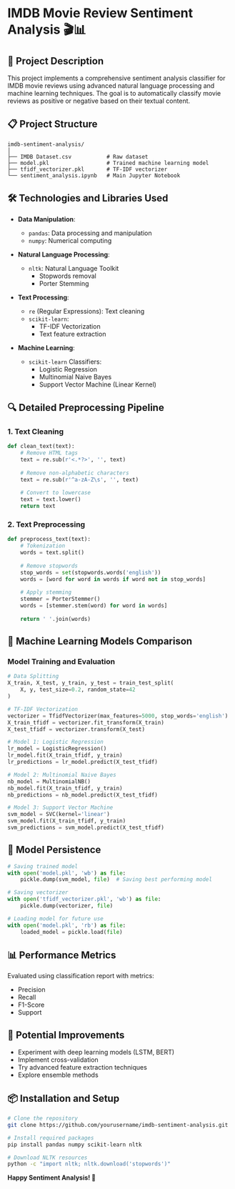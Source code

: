# IMDB Movie Review Sentiment Analysis 🎬📊

## 🚀 Project Description
This project implements a comprehensive sentiment analysis classifier for IMDB movie reviews using advanced natural language processing and machine learning techniques. The goal is to automatically classify movie reviews as positive or negative based on their textual content.

## 📋 Project Structure
```
imdb-sentiment-analysis/
│
├── IMDB Dataset.csv           # Raw dataset
├── model.pkl                  # Trained machine learning model
├── tfidf_vectorizer.pkl       # TF-IDF vectorizer
└── sentiment_analysis.ipynb   # Main Jupyter Notebook
```

## 🛠 Technologies and Libraries Used
- **Data Manipulation**: 
  - `pandas`: Data processing and manipulation
  - `numpy`: Numerical computing

- **Natural Language Processing**:
  - `nltk`: Natural Language Toolkit
    - Stopwords removal
    - Porter Stemming

- **Text Processing**:
  - `re` (Regular Expressions): Text cleaning
  - `scikit-learn`: 
    - TF-IDF Vectorization
    - Text feature extraction

- **Machine Learning**:
  - `scikit-learn` Classifiers:
    - Logistic Regression
    - Multinomial Naive Bayes
    - Support Vector Machine (Linear Kernel)

## 🔍 Detailed Preprocessing Pipeline

### 1. Text Cleaning
```python
def clean_text(text):
    # Remove HTML tags
    text = re.sub(r'<.*?>', '', text)
    
    # Remove non-alphabetic characters
    text = re.sub(r'^a-zA-Z\s', '', text)
    
    # Convert to lowercase
    text = text.lower()
    return text
```

### 2. Text Preprocessing
```python
def preprocess_text(text):
    # Tokenization
    words = text.split()
    
    # Remove stopwords
    stop_words = set(stopwords.words('english'))
    words = [word for word in words if word not in stop_words]
    
    # Apply stemming
    stemmer = PorterStemmer()
    words = [stemmer.stem(word) for word in words]
    
    return ' '.join(words)
```

## 🤖 Machine Learning Models Comparison

### Model Training and Evaluation
```python
# Data Splitting
X_train, X_test, y_train, y_test = train_test_split(
    X, y, test_size=0.2, random_state=42
)

# TF-IDF Vectorization
vectorizer = TfidfVectorizer(max_features=5000, stop_words='english')
X_train_tfidf = vectorizer.fit_transform(X_train)
X_test_tfidf = vectorizer.transform(X_test)

# Model 1: Logistic Regression
lr_model = LogisticRegression()
lr_model.fit(X_train_tfidf, y_train)
lr_predictions = lr_model.predict(X_test_tfidf)

# Model 2: Multinomial Naive Bayes
nb_model = MultinomialNB()
nb_model.fit(X_train_tfidf, y_train)
nb_predictions = nb_model.predict(X_test_tfidf)

# Model 3: Support Vector Machine
svm_model = SVC(kernel='linear')
svm_model.fit(X_train_tfidf, y_train)
svm_predictions = svm_model.predict(X_test_tfidf)
```

## 💾 Model Persistence
```python
# Saving trained model
with open('model.pkl', 'wb') as file:
    pickle.dump(svm_model, file)  # Saving best performing model

# Saving vectorizer
with open('tfidf_vectorizer.pkl', 'wb') as file:
    pickle.dump(vectorizer, file)

# Loading model for future use
with open('model.pkl', 'rb') as file:
    loaded_model = pickle.load(file)
```

## 📊 Performance Metrics
Evaluated using classification report with metrics:
- Precision
- Recall
- F1-Score
- Support

## 🔮 Potential Improvements
- Experiment with deep learning models (LSTM, BERT)
- Implement cross-validation
- Try advanced feature extraction techniques
- Explore ensemble methods

## 📦 Installation and Setup
```bash
# Clone the repository
git clone https://github.com/yourusername/imdb-sentiment-analysis.git

# Install required packages
pip install pandas numpy scikit-learn nltk

# Download NLTK resources
python -c "import nltk; nltk.download('stopwords')"
```


**Happy Sentiment Analysis! 🎉**

